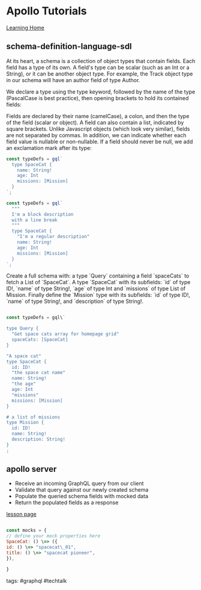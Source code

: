 # Apollo Tutorials

[Learning Home](https://odyssey.apollographql.com/)

## schema-definition-language-sdl

At its heart, a schema is a collection of object types that contain fields. Each field has a type of its own. A field's type can be scalar (such as an Int or a String), or it can be another object type. For example, the Track object type in our schema will have an author field of type Author.

We declare a type using the type keyword, followed by the name of the type (PascalCase is best practice), then opening brackets to hold its contained fields:

Fields are declared by their name (camelCase), a colon, and then the type of the field (scalar or object). A field can also contain a list, indicated by square brackets. Unlike Javascript objects (which look very similar), fields are not separated by commas. In addition, we can indicate whether each field value is nullable or non-nullable. If a field should never be null, we add an exclamation mark after its type:

```js
const typeDefs = gql`
  type SpaceCat {
    name: String!
    age: Int
    missions: [Mission]
  }
`;
```

```js
const typeDefs = gql`
  """
  I'm a block description
  with a line break
  """
  type SpaceCat {
    "I'm a regular description"
    name: String!
    age: Int
    missions: [Mission]
  }
`;
```

Create a full schema with: a type \`Query\` containing a field \`spaceCats\` to fetch a List of \`SpaceCat\`. A type \`SpaceCat\` with its subfields: \`id\` of type ID!, \`name\` of type String!, \`age\` of type Int and \`missions\` of type List of Mission. Finally define the \`Mission\` type with its subfields: \`id\` of type ID!, \`name\` of type String!, and \`description\` of type String!.

```js

const typeDefs = gql\`

type Query {
  "Get space cats array for homepage grid"
  spaceCats: [SpaceCat]
}

"A space cat"
type SpaceCat {
  id: ID!
  "the space cat name"
  name: String!
  "the age"
  age: Int
  "missions"
  missions: [Mission]
}

# a list of missions
type Mission {
  id: ID!
  name: String!
  description: String!
}
;
```

## apollo server

- Receive an incoming GraphQL query from our client
- Validate that query against our newly created schema
- Populate the queried schema fields with mocked data
- Return the populated fields as a response

[lesson page](https://odyssey.apollographql.com/lift-off-part1/apollo-server)

```js

const mocks = {
// define your mock properties here
SpaceCat: () \=> ({
id: () \=> "spacecat\_01",
title: () \=> "spacecat pioneer",
}),

}
```

tags: #graphql  #techtalk